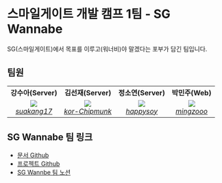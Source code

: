 # 스마일게이트 개발 캠프 1팀 - SG Wannabe

SG(스마일게이트)에서 목표를 이루고(워너비)야 말겠다는 포부가 담긴 팀입니다.

## 팀원

<table>
    <tr align="center">
        <td><B>강수아(Server)</B></td>
        <td><B>김선재(Server)</B></td>
        <td><B>정소연(Server)</B></td>
        <td><B>박민주(Web)</B></td>
    </tr>
    <tr align="center">
        <td>
            <img src="https://github.com/suakang17.png" style="max-width: 100px">
            <br>
            <a href="https://github.com/suakang17"><I>suakang17</I></a>
        </td>
        <td>
          <img src="https://github.com/kor-Chipmunk.png" style="max-width: 100px">
            <br>
            <a href="https://github.com/kor-Chipmunk"><I>kor-Chipmunk</I></a>
        </td>
        <td>
            <img src="https://github.com/happysoy.png" style="max-width: 100px">
            <br>
            <a href="https://github.com/happysoy"><I>happysoy</I></a>
        </td>
        <td>
            <img src="https://github.com/mingzooo.png" style="max-width: 100px">
            <br>
            <a href="https://github.com/mingzooo"><I>mingzooo</I></a>
        </td>
    </tr>
</table>

## SG Wannabe 팀 링크

- [문서 Github](./docs/README.md)
- [프로젝트 Github](./src/README.md)
- [SG Wannbe 팀 노션](https://bright-jujube-a62.notion.site/1-eaa4ea47829e4df29edb794af100deaf)
